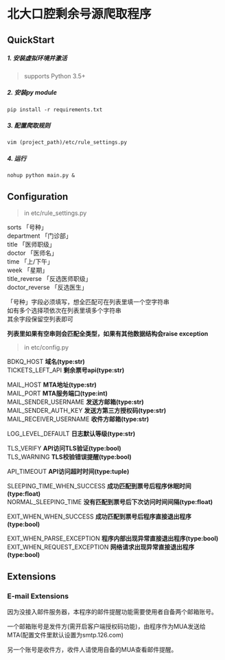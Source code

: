 # 北大口腔剩余号源爬取程序

## QuickStart

##### 1. 安装虚拟环境并激活  

> supports Python 3.5+
  
##### 2. 安装py module  
 
```shell
pip install -r requirements.txt   
``` 
   
##### 3.  配置爬取规则

```shell
vim (project_path)/etc/rule_settings.py
```  

##### 4. 运行

```shell
nohup python main.py &
```

## Configuration  

> in etc/rule_settings.py
  
sorts        「号种」       
department   「门诊部」  
title        「医师职级」      
doctor       「医师名」  
time         「上/下午」  
week         「星期」  
title_reverse 「反选医师职级」  
doctor_reverse 「反选医生」    

「号种」字段必须填写，想全匹配可在列表里填一个空字符串    
如有多个选择项依次在列表里填多个字符串        
其余字段保留空列表即可  
    
**列表里如果有空串则会匹配全类型，如果有其他数据结构会raise exception**

> in etc/config.py  

BDKQ_HOST **域名(type:str)**    
TICKETS_LEFT_API **剩余票号api(type:str)**  
  
MAIL_HOST **MTA地址(type:str)**  
MAIL_PORT **MTA服务端口(type:int)**  
MAIL_SENDER_USERNAME **发送方邮箱(type:str)**  
MAIL_SENDER_AUTH_KEY **发送方第三方授权码(type:str)**  
MAIL_RECEIVER_USERNAME **收件方邮箱(type:str)**  
  
LOG_LEVEL_DEFAULT **日志默认等级(type:str)**  
  
TLS_VERIFY **API访问TLS验证(type:bool)**  
TLS_WARNING **TLS校验错误提醒(type:bool)**
  
API_TIMEOUT **API访问超时时间(type:tuple)**  
  
SLEEPING_TIME_WHEN_SUCCESS **成功匹配到票号后程序休眠时间(type:float)**  
NORMAL_SLEEPING_TIME **没有匹配到票号后下次访问时间间隔(type:float)**  

EXIT_WHEN_WHEN_SUCCESS  **成功匹配到票号后程序直接退出程序(type:bool)**  

EXIT_WHEN_PARSE_EXCEPTION **程序内部出现异常直接退出程序(type:bool)**  
EXIT_WHEN_REQUEST_EXCEPTION **网络请求出现异常直接退出程序(type:bool)**  



## Extensions

### E-mail Extensions  
因为没接入邮件服务器，本程序的邮件提醒功能需要使用者自备两个邮箱账号。  

一个邮箱账号是发件方(需开启客户端授权码功能)，由程序作为MUA发送给MTA(配置文件里默认设置为smtp.126.com)

另一个账号是收件方，收件人请使用自备的MUA查看邮件提醒。